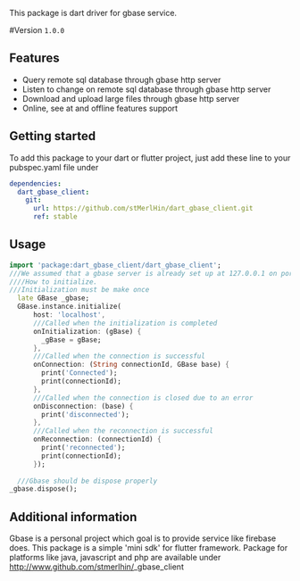<!-- 
This README describes the package. If you publish this package to pub.dev,
this README's contents appear on the landing page for your package.

For information about how to write a good package README, see the guide for
[writing package pages](https://dart.dev/guides/libraries/writing-package-pages). 

For general information about developing packages, see the Dart guide for
[creating packages](https://dart.dev/guides/libraries/create-library-packages)
and the Flutter guide for
[developing packages and plugins](https://flutter.dev/developing-packages). 
-->


This package is dart driver for gbase service.

#Version
 ``1.0.0
 ``

## Features

* Query remote sql database through gbase http server
* Listen to change on remote sql database through gbase http server
* Download and upload large files through gbase http server
* Online, see at and offline features support

## Getting started

To add this package to your dart or flutter project, just add these line to your 
pubspec.yaml file under 

```yaml
dependencies:
  dart_gbase_client:
    git:
      url: https://github.com/stMerlHin/dart_gbase_client.git
      ref: stable
```



## Usage

```dart
import 'package:dart_gbase_client/dart_gbase_client';
///We assumed that a gbase server is already set up at 127.0.0.1 on port 8080
////How to initialize.
///Initialization must be make once
  late GBase _gbase;
  GBase.instance.initialize(
      host: 'localhost',
      ///Called when the initialization is completed
      onInitialization: (gBase) {
        _gBase = gBase;
      },
      ///Called when the connection is successful
      onConnection: (String connectionId, GBase base) {
        print('Connected');
        print(connectionId);
      },
      ///Called when the connection is closed due to an error
      onDisconnection: (base) {
        print('disconnected');
      },
      ///Called when the reconnection is successful
      onReconnection: (connectionId) {
        print('reconnected');
        print(connectionId);
      });
  
  ///Gbase should be dispose properly
_gbase.dispose();
```

## Additional information

Gbase is a personal project which goal is to provide service like firebase does.
This package is a simple 'mini sdk' for flutter framework. Package for platforms like 
java, javascript and php are available under 
http://www.github.com/stmerlhin/<language>_gbase_client
